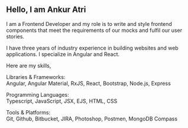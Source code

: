 ## Hello, I am Ankur Atri

I am a Frontend Developer and my role is to write and style frontend components that meet the requirements of our mocks and fulfil our user stories. 

I have three years of industry experience in building websites and web applications. I specialize in Angular and React. 

Here are my skills,

Libraries & Frameworks:  
Angular, Angular Material, RxJS,  React, Bootstrap, Node.js, Express

Programming Languages:  
Typescript, JavaScript, JSX, EJS, HTML, CSS

Tools & Platforms:  
Git, Github, Bitbucket, JIRA, Photoshop, Postmen, MongoDB Compass
